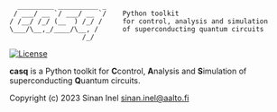 
```                 
  _________ __________ _
 / ___/ __ `/ ___/ __ `/    Python toolkit
/ /__/ /_/ (__  ) /_/ /     for control, analysis and simulation
\___/\__,_/____/\__, /      of superconducting quantum circuits
                  /_/   
```

[![License](https://badgen.net/badge/license/Apache/blue)](https://opensource.org/licenses/Apache-2.0)

**casq** is a Python toolkit for **C**control, **A**nalysis and **S**imulation of superconducting **Q**uantum circuits.

Copyright (c) 2023 Sinan Inel <sinan.inel@aalto.fi>

